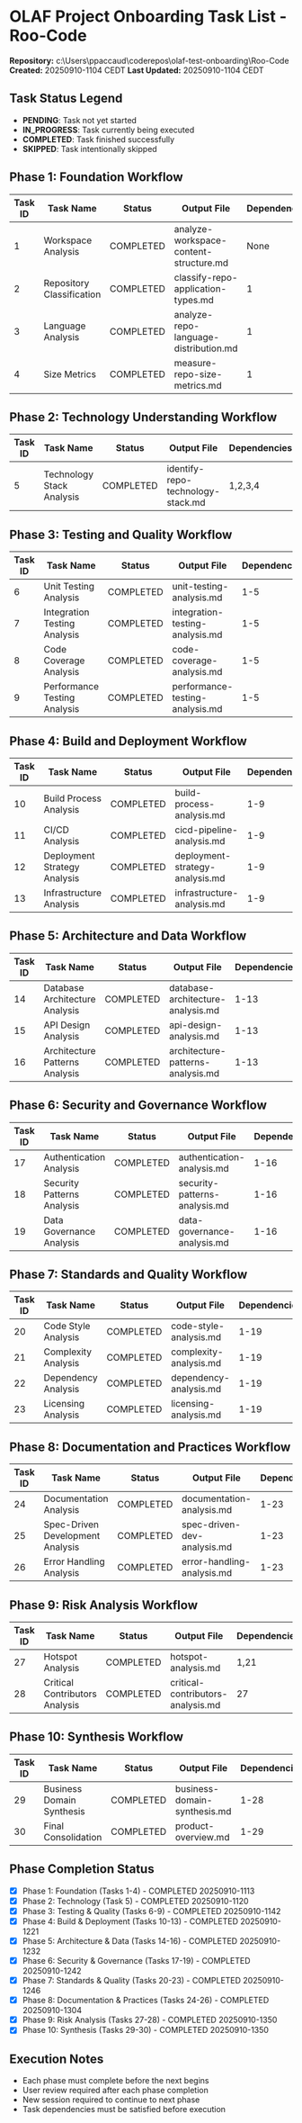 # OLAF Project Onboarding Task List - Roo-Code
**Repository:** c:\Users\ppaccaud\coderepos\olaf-test-onboarding\Roo-Code\
**Created:** 20250910-1104 CEDT
**Last Updated:** 20250910-1104 CEDT

## Task Status Legend
- **PENDING**: Task not yet started
- **IN_PROGRESS**: Task currently being executed
- **COMPLETED**: Task finished successfully
- **SKIPPED**: Task intentionally skipped

## Phase 1: Foundation Workflow
| Task ID | Task Name | Status | Output File | Dependencies | Timestamp |
|---------|-----------|--------|-------------|--------------|-----------|
| 1 | Workspace Analysis | COMPLETED | analyze-workspace-content-structure.md | None | 20250910-1105 |
| 2 | Repository Classification | COMPLETED | classify-repo-application-types.md | 1 | 20250910-1107 |
| 3 | Language Analysis | COMPLETED | analyze-repo-language-distribution.md | 1 | 20250910-1111 |
| 4 | Size Metrics | COMPLETED | measure-repo-size-metrics.md | 1 | 20250910-1113 |

## Phase 2: Technology Understanding Workflow
| Task ID | Task Name | Status | Output File | Dependencies | Timestamp |
|---------|-----------|--------|-------------|--------------|-----------|
| 5 | Technology Stack Analysis | COMPLETED | identify-repo-technology-stack.md | 1,2,3,4 | 20250910-1120 |

## Phase 3: Testing and Quality Workflow
| Task ID | Task Name | Status | Output File | Dependencies | Timestamp |
|---------|-----------|--------|-------------|--------------|-----------|
| 6 | Unit Testing Analysis | COMPLETED | unit-testing-analysis.md | 1-5 | 20250910-1136 |
| 7 | Integration Testing Analysis | COMPLETED | integration-testing-analysis.md | 1-5 | 20250910-1139 |
| 8 | Code Coverage Analysis | COMPLETED | code-coverage-analysis.md | 1-5 | 20250910-1140 |
| 9 | Performance Testing Analysis | COMPLETED | performance-testing-analysis.md | 1-5 | 20250910-1142 |

## Phase 4: Build and Deployment Workflow
| Task ID | Task Name | Status | Output File | Dependencies | Timestamp |
|---------|-----------|--------|-------------|--------------|-----------|
| 10 | Build Process Analysis | COMPLETED | build-process-analysis.md | 1-9 | 20250910-1221 |
| 11 | CI/CD Analysis | COMPLETED | cicd-pipeline-analysis.md | 1-9 | 20250910-1221 |
| 12 | Deployment Strategy Analysis | COMPLETED | deployment-strategy-analysis.md | 1-9 | 20250910-1221 |
| 13 | Infrastructure Analysis | COMPLETED | infrastructure-analysis.md | 1-9 | 20250910-1221 |

## Phase 5: Architecture and Data Workflow
| Task ID | Task Name | Status | Output File | Dependencies | Timestamp |
|---------|-----------|--------|-------------|--------------|-----------|
| 14 | Database Architecture Analysis | COMPLETED | database-architecture-analysis.md | 1-13 | 20250910-1228 |
| 15 | API Design Analysis | COMPLETED | api-design-analysis.md | 1-13 | 20250910-1228 |
| 16 | Architecture Patterns Analysis | COMPLETED | architecture-patterns-analysis.md | 1-13 | 20250910-1232 |

## Phase 6: Security and Governance Workflow
| Task ID | Task Name | Status | Output File | Dependencies | Timestamp |
|---------|-----------|--------|-------------|--------------|-----------|
| 17 | Authentication Analysis | COMPLETED | authentication-analysis.md | 1-16 | 20250910-1238 |
| 18 | Security Patterns Analysis | COMPLETED | security-patterns-analysis.md | 1-16 | 20250910-1240 |
| 19 | Data Governance Analysis | COMPLETED | data-governance-analysis.md | 1-16 | 20250910-1242 |

## Phase 7: Standards and Quality Workflow
| Task ID | Task Name | Status | Output File | Dependencies | Timestamp |
|---------|-----------|--------|-------------|--------------|-----------|
| 20 | Code Style Analysis | COMPLETED | code-style-analysis.md | 1-19 | 20250910-1246 |
| 21 | Complexity Analysis | COMPLETED | complexity-analysis.md | 1-19 | 20250910-1246 |
| 22 | Dependency Analysis | COMPLETED | dependency-analysis.md | 1-19 | 20250910-1246 |
| 23 | Licensing Analysis | COMPLETED | licensing-analysis.md | 1-19 | 20250910-1246 |

## Phase 8: Documentation and Practices Workflow
| Task ID | Task Name | Status | Output File | Dependencies | Timestamp |
|---------|-----------|--------|-------------|--------------|-----------|
| 24 | Documentation Analysis | COMPLETED | documentation-analysis.md | 1-23 | 20250910-1304 |
| 25 | Spec-Driven Development Analysis | COMPLETED | spec-driven-dev-analysis.md | 1-23 | 20250910-1304 |
| 26 | Error Handling Analysis | COMPLETED | error-handling-analysis.md | 1-23 | 20250910-1304 |

## Phase 9: Risk Analysis Workflow
| Task ID | Task Name | Status | Output File | Dependencies | Timestamp |
|---------|-----------|--------|-------------|--------------|-----------|
| 27 | Hotspot Analysis | COMPLETED | hotspot-analysis.md | 1,21 | 20250910-1350 |
| 28 | Critical Contributors Analysis | COMPLETED | critical-contributors-analysis.md | 27 | 20250910-1350 |

## Phase 10: Synthesis Workflow
| Task ID | Task Name | Status | Output File | Dependencies | Timestamp |
|---------|-----------|--------|-------------|--------------|-----------|
| 29 | Business Domain Synthesis | COMPLETED | business-domain-synthesis.md | 1-28 | 20250910-1350 |
| 30 | Final Consolidation | COMPLETED | product-overview.md | 1-29 | 20250910-1350 |

## Phase Completion Status
- [x] Phase 1: Foundation (Tasks 1-4) - COMPLETED 20250910-1113
- [x] Phase 2: Technology (Task 5) - COMPLETED 20250910-1120
- [x] Phase 3: Testing & Quality (Tasks 6-9) - COMPLETED 20250910-1142
- [x] Phase 4: Build & Deployment (Tasks 10-13) - COMPLETED 20250910-1221
- [x] Phase 5: Architecture & Data (Tasks 14-16) - COMPLETED 20250910-1232
- [x] Phase 6: Security & Governance (Tasks 17-19) - COMPLETED 20250910-1242
- [x] Phase 7: Standards & Quality (Tasks 20-23) - COMPLETED 20250910-1246
- [x] Phase 8: Documentation & Practices (Tasks 24-26) - COMPLETED 20250910-1304
- [x] Phase 9: Risk Analysis (Tasks 27-28) - COMPLETED 20250910-1350
- [x] Phase 10: Synthesis (Tasks 29-30) - COMPLETED 20250910-1350

## Execution Notes
- Each phase must complete before the next begins
- User review required after each phase completion
- New session required to continue to next phase
- Task dependencies must be satisfied before execution
